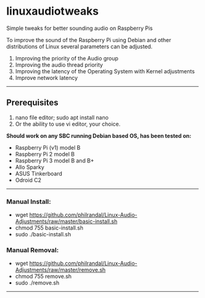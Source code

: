 # linuxaudiotweaks
Simple tweaks for better sounding audio on Raspberry Pis

 To improve the sound of the Raspberry Pi using Debian and other distributions of Linux several parameters can be adjusted.
 1) Improving the priority of the Audio group
 2) Improving the audio thread priority
 3) Improving the latency of the Operating System with Kernel adjustments
 4) Improve network latency
 ______________________________________________________________________________________________________________________________
 ## Prerequisites 
 1) nano file editor; sudo apt install nano
 2) Or the ability to use vi editor, your choice.
 
**Should work on any SBC running Debian based OS, has been tested on:**

- Raspberry Pi (v1) model B
- Raspberry Pi 2 model B
- Raspberry Pi 3 model B and B+
- Allo Sparky
- ASUS Tinkerboard
- Odroid C2
 ______________________________________________________________________________________________________________________________
  
 ### Manual Install:
 - wget https://github.com/philrandal/Linux-Audio-Adjustments/raw/master/basic-install.sh
 - chmod 755 basic-install.sh
 - sudo ./basic-install.sh
  
 ### Manual Removal:
 - wget https://github.com/philrandal/Linux-Audio-Adjustments/raw/master/remove.sh
 - chmod 755 remove.sh
 - sudo ./remove.sh
 
 ____________________________________________________________________________________________________________________________

